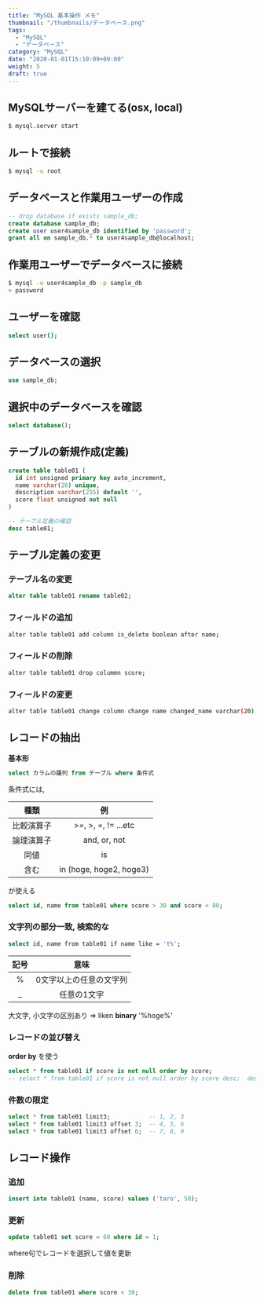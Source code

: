 ```yaml
---
title: "MySQL 基本操作 メモ"
thumbnail: "/thumbnails/データベース.png"
tags:
  - "MySQL"
  - "データベース"
category: "MySQL"
date: "2020-01-01T15:10:09+09:00"
weight: 5
draft: true
---
```


## MySQLサーバーを建てる(osx, local)

``` bash
$ mysql.server start
```

## ルートで接続

``` bash
$ mysql -u root
```

## データベースと作業用ユーザーの作成

``` sql
-- drop database if exists sample_db;
create database sample_db;
create user user4sample_db identified by 'password';
grant all on sample_db.* to user4sample_db@localhost;
```

## 作業用ユーザーでデータベースに接続

``` bash
$ mysql -u user4sample_db -p sample_db
> password
```

## ユーザーを確認

``` bash
select user();
```

## データベースの選択

``` sql
use sample_db;
```

## 選択中のデータベースを確認

``` sql
select database();
```

## テーブルの新規作成(定義)

``` sql
create table table01 (
  id int unsigned primary key auto_increment,
  name varchar(20) unique,
  description varchar(255) default '',
  score float unsigned not null
)

-- テーブル定義の確認
desc table01;
```

## テーブル定義の変更

### テーブル名の変更

``` sql
alter table table01 rename table02;
```

### フィールドの追加

``` bash
alter table table01 add column is_delete boolean after name;
```

### フィールドの削除

``` bash
alter table table01 drop colummn score;
```

### フィールドの変更

``` bash
alter table table01 change column change name changed_name varchar(20) unique;
```

## レコードの抽出

**基本形**

``` sql
select カラムの羅列 from テーブル where 条件式
```

条件式には,

| 種類 | 例 |
| :---: | :---: |
| 比較演算子 | >=, >, =, != ...etc |
| 論理演算子 | and, or, not |
| 同値 | is |
| 含む | in (hoge, hoge2, hoge3) |

が使える

``` sql
select id, name from table01 where score > 30 and score < 80;
```

### 文字列の部分一致, 検索的な

``` bash
select id, name from table01 if name like = 't%';
```

| 記号 | 意味 |
| :---: | :---: |
| % | 0文字以上の任意の文字列 |
| _ | 任意の1文字 |

大文字, 小文字の区別あり => liken **binary** '%hoge%'

### レコードの並び替え

**order by** を使う

``` sql
select * from table01 if score is not null order by score;
-- select * from table01 if score is not null order by score desc;  descending: 降順
```

### 件数の限定

``` sql
select * from table01 limit3;           -- 1, 2, 3
select * from table01 limit3 offset 3;  -- 4, 5, 6
select * from table01 limit3 offset 6;  -- 7, 8, 9
```

## レコード操作

### 追加

``` sql
insert into table01 (name, score) values ('taro', 50);
```

### 更新

``` sql
update table01 set score = 60 where id = 1;
```

where句でレコードを選択して値を更新

### 削除

``` sql
delete from table01 where score < 30;
```